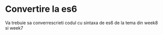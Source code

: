 # Convertire la es6

Va trebuie sa converrescrieti codul cu sintaxa de es6  de la tema din week8 si week7